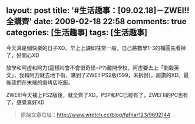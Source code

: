 layout: post
title: '#生活趣事：[09.02.18]－ZWEI!!全購齊'
date: 2009-02-18 22:58
comments: true
categories: [生活趣事]
tags: [生活趣事]
---
今天真是個快樂的日子XD。早上上課如往常一般，自己將數學1-3的橢圓先看掉了，好開心XD

放學和阿虛和阿力(這樣叫會不會很奇怪=P?)離開學校，阿虛要去上「劉毅英文」，我和阿力就去地下街，購到了ZWEI!!PS2版(599，未拆封)，超讚的XD。最後我們在末端的焗烤店吃飯。

ZWEI!!今天補上PS2版後，就全齊了XD。PSP和PC已經有了，ZWEI II的PC也有了，感覺真好XD

> 原始文章位址：http://www.wretch.cc/blog/fafnar123/9692144